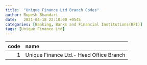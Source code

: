 ```yaml
---
title:  "Unique Finance Ltd Branch Codes"
author: Rupesh Bhandari
date:   2021-04-18 22:10:00 +0545
categories: [Banking, Banks and Financial Institutions(BFI)]
tags: [Unique Finance Ltd]
---
```


|   code | name                                    |
|-------:|:----------------------------------------|
|      1 | Unique Finance Ltd.- Head Office Branch |